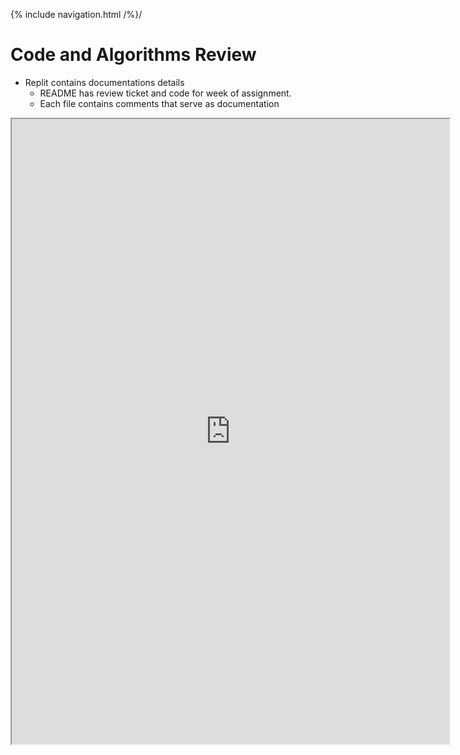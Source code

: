 {% include navigation.html /\%\}/
# Code and Algorithms Review

* Replit contains documentations details
    * README has review ticket and code for week of assignment.
    * Each file contains comments that serve as documentation

<iframe height="1000px" width="700px" src="https://replit.com/@nehapavani/individualgithubio#src/menuy.py"></iframe>


